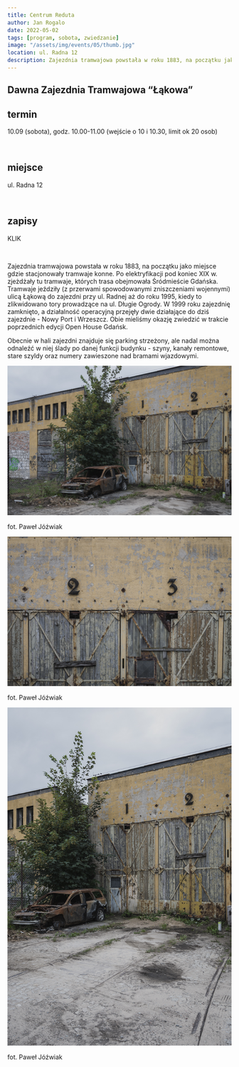 ```yaml
---
title: Centrum Reduta
author: Jan Rogalo
date: 2022-05-02
tags: [program, sobota, zwiedzanie]
image: "/assets/img/events/05/thumb.jpg"
location: ul. Radna 12
description: Zajezdnia tramwajowa powstała w roku 1883, na początku jako miejsce gdzie stacjonowały tramwaje konne. Po elektryfikacji pod koniec XIX w. zjeżdżały tu tramwaje, których trasa...
---
```

<section class="section-services">
    <div class="services">

<h1 class="event-h1">Dawna Zajezdnia Tramwajowa “Łąkowa”</h1>

<h2 class="event-h2">termin</h2>
<p>10.09 (sobota), godz. 10.00-11.00 (wejście o 10 i 10.30, limit ok 20 osob)</p>
<br>
<h2 class="event-h2">miejsce</h2>
<p>ul. Radna 12</p>
<br>
<h2 class="event-h2">zapisy</h2>
<p>KLIK</p>
<br>
<p>Zajezdnia tramwajowa powstała w roku 1883, na początku jako miejsce gdzie stacjonowały tramwaje konne. Po elektryfikacji pod koniec XIX w. zjeżdżały tu tramwaje, których trasa obejmowała Śródmieście Gdańska. Tramwaje jeździły (z przerwami spowodowanymi zniszczeniami wojennymi) ulicą Łąkową do zajezdni przy ul. Radnej aż do roku 1995, kiedy to zlikwidowano tory prowadzące na ul. Długie Ogrody. W 1999 roku zajezdnię zamknięto, a działalność operacyjną przejęły dwie działające do dziś zajezdnie - Nowy Port i Wrzeszcz. Obie mieliśmy okazję zwiedzić w trakcie poprzednich edycji Open House Gdańsk.</p>
<p>Obecnie w hali zajezdni znajduje się parking strzeżony, ale nadal można odnaleźć w niej ślady po danej funkcji budynku - szyny, kanały remontowe, stare szyldy oraz numery zawieszone nad bramami wjazdowymi.</p>
</div>
<div class="image__display">
<div class="image">
     <a href="/assets/img/events/05/_PAW9529.jpg"><img class="image__img" src="/assets/img/events/05/_PAW9529.jpg"></a>
    <div class="image__overlay image__overlay--primary">
        <p class="grid__description">
            fot. Paweł Jóźwiak
        </p>
    </div>
</div>
<div class="image">
     <a href="/assets/img/events/05/_PAW9531.jpg"><img class="image__img" src="/assets/img/events/05/_PAW9531.jpg"></a>
    <div class="image__overlay image__overlay--primary">
        <p class="grid__description">
            fot. Paweł Jóźwiak
        </p>
    </div>
</div>
<div class="image">
     <a href="/assets/img/events/05/_PAW9527.jpg"><img class="image__img" src="/assets/img/events/05/_PAW9527.jpg"></a>
    <div class="image__overlay image__overlay--primary">
        <p class="grid__description">
            fot. Paweł Jóźwiak
        </p>
    </div>
</div>
</div>
</section>
